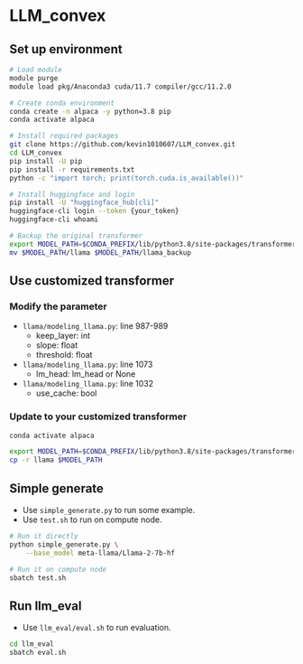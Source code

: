 # LLM_convex

## Set up environment
```bash
# Load module
module purge
module load pkg/Anaconda3 cuda/11.7 compiler/gcc/11.2.0

# Create conda environment
conda create -n alpaca -y python=3.8 pip
conda activate alpaca

# Install required packages
git clone https://github.com/kevin1010607/LLM_convex.git
cd LLM_convex
pip install -U pip
pip install -r requirements.txt
python -c "import torch; print(torch.cuda.is_available())"

# Install huggingface and login
pip install -U "huggingface_hub[cli]"
huggingface-cli login --token {your_token}
huggingface-cli whoami

# Backup the original transformer
export MODEL_PATH=$CONDA_PREFIX/lib/python3.8/site-packages/transformers/models
mv $MODEL_PATH/llama $MODEL_PATH/llama_backup
```

## Use customized transformer

### Modify the parameter
- `llama/modeling_llama.py`: line 987-989
    - keep_layer: int
    - slope: float
    - threshold: float
- `llama/modeling_llama.py`: line 1073
    - lm_head: lm_head or None
- `llama/modeling_llama.py`: line 1032
    - use_cache: bool

### Update to your customized transformer
```bash
conda activate alpaca

export MODEL_PATH=$CONDA_PREFIX/lib/python3.8/site-packages/transformers/models
cp -r llama $MODEL_PATH
```

## Simple generate
- Use `simple_generate.py` to run some example.
- Use `test.sh` to run on compute node.

```bash
# Run it directly
python simple_generate.py \
    --base_model meta-llama/Llama-2-7b-hf

# Run it on compute node
sbatch test.sh
```

## Run llm_eval
- Use `llm_eval/eval.sh` to run evaluation.

```bash
cd llm_eval
sbatch eval.sh
```